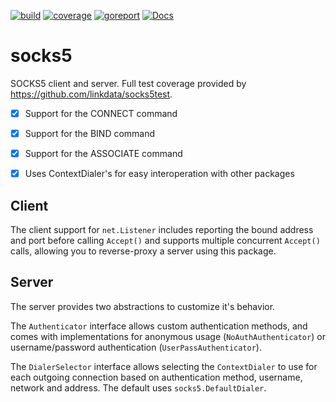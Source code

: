 [![build](https://github.com/linkdata/socks5/actions/workflows/build.yml/badge.svg)](https://github.com/linkdata/socks5/actions/workflows/build.yml)
[![coverage](https://coveralls.io/repos/github/linkdata/socks5/badge.svg?branch=main)](https://coveralls.io/github/linkdata/socks5?branch=main)
[![goreport](https://goreportcard.com/badge/github.com/linkdata/socks5)](https://goreportcard.com/report/github.com/linkdata/socks5)
[![Docs](https://godoc.org/github.com/linkdata/socks5?status.svg)](https://godoc.org/github.com/linkdata/socks5)

# socks5
SOCKS5 client and server. Full test coverage provided by https://github.com/linkdata/socks5test.

- [x] Support for the CONNECT command
- [x] Support for the BIND command
- [x] Support for the ASSOCIATE command
- [x] Uses ContextDialer's for easy interoperation with other packages


## Client

The client support for `net.Listener` includes reporting the bound address and port before calling `Accept()` and
supports multiple concurrent `Accept()` calls, allowing you to reverse-proxy a server using this package.

## Server

The server provides two abstractions to customize it's behavior.

The `Authenticator` interface allows custom authentication methods, and comes with implementations for
anonymous usage (`NoAuthAuthenticator`) or username/password authentication (`UserPassAuthenticator`).

The `DialerSelector` interface allows selecting the `ContextDialer` to use for each outgoing connection
based on authentication method, username, network and address. The default uses `socks5.DefaultDialer`.
